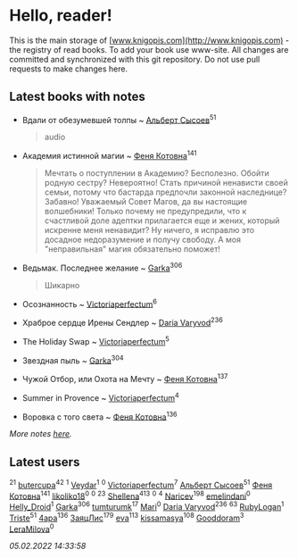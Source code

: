# Hello, reader!
This is the main storage of [www.knigopis.com](http://www.knigopis.com) - the registry of read books.
To add your book use www-site. All changes are committed and synchronized with this git repository.
Do not use pull requests to make changes here.


## Latest books with notes
* Вдали от обезумевшей толпы ~ [Альберт Сысоев](users/474/47446642-vkontakte)<sup>51</sup>
    > audio

* Академия истинной магии ~ [Феня Котовна](users/109/109746193906459706720-google)<sup>141</sup>
    > Мечтать о поступлении в Академию? Бесполезно. Обойти родную сестру? Невероятно! Стать причиной ненависти своей семьи, потому что бастарда предпочли законной наследнице? Забавно! Уважаемый Совет Магов, да вы настоящие волшебники! Только почему не предупредили, что к счастливой доле адептки прилагается еще и жених, который искренне меня ненавидит? Ну ничего, я исправлю это досадное недоразумение и получу свободу. А моя "неправильная" магия обязательно поможет!

* Ведьмак. Последнее желание ~ [Garka](users/115/115753719718250012620-google)<sup>306</sup>
    > Шикарно

* Осознанность ~ [Victoriaperfectum](users/117/117396356938980769291-google)<sup>6</sup>

* Храброе сердце Ирены Сендлер ~ [Daria Varyvod](users/829/829893410524253-facebook)<sup>236</sup>

* The Holiday Swap ~ [Victoriaperfectum](users/117/117396356938980769291-google)<sup>5</sup>

* Звездная пыль ~ [Garka](users/115/115753719718250012620-google)<sup>304</sup>

* Чужой Отбор, или Охота на Мечту ~ [Феня Котовна](users/109/109746193906459706720-google)<sup>137</sup>

* Summer in Provence ~ [Victoriaperfectum](users/117/117396356938980769291-google)<sup>4</sup>

* Воровка с того света ~ [Феня Котовна](users/109/109746193906459706720-google)<sup>136</sup>


_More notes [here](latest_books_with_notes.md)._


## Latest users
[](users/128/128917939-vkontakte)<sup>21</sup> 
[butercupa](users/193/193697993-vkontakte)<sup>42</sup> 
[](users/112/112324157790597450843-google)<sup>1</sup> 
[Veydar](users/869/86968033-vkontakte)<sup>1</sup> 
[](users/116/116776822404079644648-google)<sup>0</sup> 
[Victoriaperfectum](users/117/117396356938980769291-google)<sup>7</sup> 
[Альберт Сысоев](users/474/47446642-vkontakte)<sup>51</sup> 
[Феня Котовна](users/109/109746193906459706720-google)<sup>141</sup> 
[likoliko18](users/548/548816179-vkontakte)<sup>0</sup> 
[](users/732/73253763-yandex)<sup>0</sup> 
[](users/118/118248226132797004598-google)<sup>23</sup> 
[Shellena](users/134/13413591548892934957-mailru)<sup>413</sup> 
[](users/112/112196802816046333273-google)<sup>0</sup> 
[](users/105/105846473445372565783-google)<sup>4</sup> 
[Naricev](users/107/107090515204537133928-google)<sup>198</sup> 
[emelindani](users/374/374393550-vkontakte)<sup>0</sup> 
[Helly_Droid](users/104/104513622258012193866-google)<sup>1</sup> 
[Garka](users/115/115753719718250012620-google)<sup>306</sup> 
[tumturumk](users/135/135685382-vkontakte)<sup>17</sup> 
[Mari](users/990/9903107-vkontakte)<sup>0</sup> 
[Daria Varyvod](users/829/829893410524253-facebook)<sup>236</sup> 
[](users/153/1537586159620888-facebook)<sup>63</sup> 
[RubyLogan](users/112/112596494931263806964-google)<sup>1</sup> 
[Triste](users/517/5175580462988229760-mailru)<sup>51</sup> 
[4apa](users/117/117392596378069249667-google)<sup>136</sup> 
[ЗаяцЛис](users/112/112388384595246311466-google)<sup>179</sup> 
[eva](users/111/111656270551033014778-google)<sup>113</sup> 
[kissamasya](users/684/68439978-vkontakte)<sup>108</sup> 
[Gooddoram](users/115/115304758208163915085-google)<sup>3</sup> 
[LeraMilova](users/196/196970139-vkontakte)<sup>0</sup> 


_05.02.2022 14:33:58_
